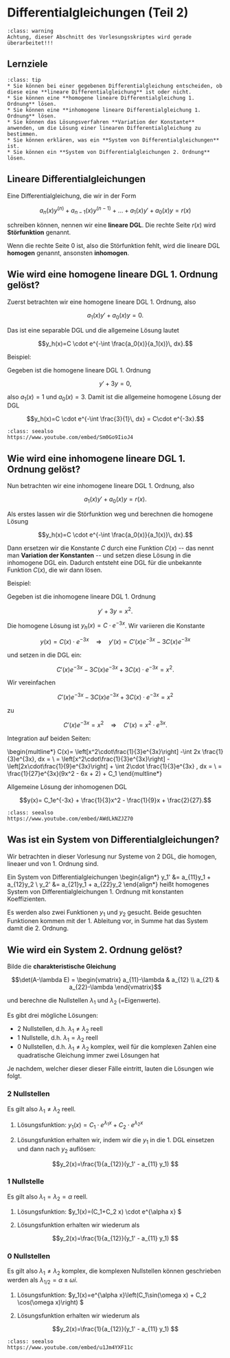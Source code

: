 # Differentialgleichungen (Teil 2)

```{admonition} Warnung
:class: warning
Achtung, dieser Abschnitt des Vorlesungsskriptes wird gerade überarbeitet!!!
```


## Lernziele
```{admonition} Lernziele
:class: tip
* Sie können bei einer gegebenen Differentialgleichung entscheiden, ob diese eine **lineare Differentialgleichung** ist oder nicht.
* Sie können eine **homogene lineare Differentialgleichung 1. Ordnung** lösen.
* Sie können eine **inhomogene lineare Differentialgleichung 1. Ordnung** lösen.
* Sie können das Lösungsverfahren **Variation der Konstante** anwenden, um die Lösung einer linearen Differentialgleichung zu bestimmen.
* Sie können erklären, was ein **System von Differentialgleichungen** ist.
* Sie können ein **System von Differentialgleichungen 2. Ordnung** lösen.
```
<!-- #endregion -->

## Lineare Differentialgleichungen

Eine Differentialgleichung, die wir in der Form

$$a_n(x)y^{(n)} + a_{n-1}(x)y^{(n-1)}+ \ldots + a_1(x)y' + a_0(x)y = r(x)$$

schreiben können, nennen wir eine **lineare DGL**. Die rechte Seite $r(x)$ wird **Störfunktion** genannt.

Wenn die rechte Seite 0 ist, also die Störfunktion fehlt, wird die lineare DGL **homogen** genannt, ansonsten **inhomogen**. 


## Wie wird eine homogene lineare DGL 1. Ordnung gelöst?

Zuerst betrachten wir eine homogene lineare DGL 1. Ordnung, also

$$a_1(x)y' + a_0(x)y = 0.$$

Das ist eine separable DGL und die allgemeine Lösung lautet

$$y_h(x)=C \cdot e^{-\int \frac{a_0(x)}{a_1(x)}\, dx}.$$

Beispiel:

Gegeben ist die homogene lineare DGL 1. Ordnung

$$y'+3y=0,$$

also $a_1(x)=1$ und $a_0(x)=3$. Damit ist die allgemeine homogene Lösung der DGL

$$y_h(x)=C \cdot e^{-\int \frac{3}{1}\, dx} = C\cdot e^{-3x}.$$

```{admonition} Video
:class: seealso
https://www.youtube.com/embed/Sm0Go9IioJ4
```

## Wie wird eine inhomogene lineare DGL 1. Ordnung gelöst?

Nun betrachten wir eine inhomogene lineare DGL 1. Ordnung, also

$$a_1(x)y' + a_0(x) y = r(x).$$

Als erstes lassen wir die Störfunktion weg und berechnen die homogene Lösung

$$y_h(x)=C \cdot e^{-\int \frac{a_0(x)}{a_1(x)}\, dx}.$$

Dann ersetzen wir die Konstante $C$ durch eine Funktion $C(x)$ -- das nennt man **Variation der Konstanten** -- und setzen diese Lösung in die inhomogene DGL ein. Dadurch entsteht eine DGL für die unbekannte Funktion $C(x)$, die wir dann lösen.

Beispiel:

Gegeben ist die inhomogene lineare DGL 1. Ordnung

$$y'+3y=x^2.$$

Die homogene Lösung ist $y_h(x)=C\cdot e^{-3x}$. Wir variieren die Konstante

$$y(x)=C(x)\cdot e^{-3x} \quad \Rightarrow \quad y'(x)=C'(x)e^{-3x} -3 C(x) e^{-3x}$$

und setzen in die DGL ein:

$$C'(x)e^{-3x} -3 C(x) e^{-3x} + 3C(x)\cdot e^{-3x} = x^2.$$

Wir vereinfachen

$$C'(x)e^{-3x} -3 C(x) e^{-3x} + 3C(x)\cdot e^{-3x} = x^2$$

zu

$$ C'(x)e^{-3x} = x^2 \quad \Rightarrow \quad C'(x)=x^2\cdot e^{3x}.$$

Integration auf beiden Seiten:

\begin{multline*}
C(x)= \left[x^2\cdot\frac{1}{3}e^{3x}\right] -\int 2x \frac{1}{3}e^{3x}\, dx = \\
= \left[x^2\cdot\frac{1}{3}e^{3x}\right] - \left[2x\cdot\frac{1}{9}e^{3x}\right] + \int 2\cdot  \frac{1}{3}e^{3x} \, dx = \\
= \frac{1}{27}e^{3x}(9x^2 - 6x + 2) + C_1
\end{multline*}

Allgemeine Lösung der inhomogenen DGL

$$y(x)= C_1e^{-3x} + \frac{1}{3}x^2 - \frac{1}{9}x + \frac{2}{27}.$$


```{admonition} Video
:class: seealso
https://www.youtube.com/embed/AWdLkNZJZ70
```

## Was ist ein System von Differentialgleichungen?

Wir betrachten in dieser Vorlesung nur Systeme von 2 DGL, die homogen, lineaer und von 1. Ordnung sind.

Ein System von Differentialgleichungen
\begin{align*}
y_1' &= a_{11}y_1 + a_{12}y_2 \\ 
y_2' &= a_{21}y_1 + a_{22}y_2
\end{align*}
heißt homogenes System von Differentialgleichungen 1. Ordnung mit konstanten Koeffizienten.

Es werden also zwei Funktionen $y_1$ und $y_2$ gesucht. Beide gesuchten Funktionen kommen mit der 1. Ableitung vor, in Summe hat das System damit die 2. Ordnung.

<!-- #region -->
## Wie wird ein System 2. Ordnung gelöst?

Bilde die **charakteristische Gleichung**

$$\det(A-\lambda E) = \begin{vmatrix} a_{11}-\lambda & a_{12} \\ a_{21} & a_{22}-\lambda \end{vmatrix}$$

und berechne die Nullstellen $\lambda_1$ und $\lambda_2$ (=Eigenwerte).

Es gibt drei mögliche Lösungen:

* 2 Nullstellen, d.h. $\lambda_1 \neq \lambda_2$ reell
* 1 Nullstelle, d.h. $\lambda_1 = \lambda_2$ reell
* 0 Nullstellen, d.h. $\lambda_1 \neq \lambda_2$ komplex, weil für die komplexen Zahlen eine quadratische Gleichung immer zwei Lösungen hat

Je nachdem, welcher dieser dieser Fälle eintritt, lauten die Lösungen wie folgt.

### 2 Nullstellen

Es gilt also $\lambda_1 \neq \lambda_2$ reell.

1. Lösungsfunktion: $y_1(x)=C_1\cdot e^{\lambda_1 x} + C_2\cdot e^{\lambda_2 x}$ 

2. Lösungsfunktion erhalten wir, indem wir die $y_1$ in die 1. DGL einsetzen und dann nach $y_2$ auflösen:

$$y_2(x)=\frac{1}{a_{12}}(y_1' - a_{11} y_1) $$

### 1 Nullstelle 

Es gilt also $\lambda_1 = \lambda_2 = \alpha$ reell.

1. Lösungsfunktion: $y_1(x)=(C_1+C_2 x) \cdot e^{\alpha x} $

2. Lösungsfunktion erhalten wir wiederum als

$$y_2(x)=\frac{1}{a_{12}}(y_1' - a_{11} y_1) $$


### 0 Nullstellen

Es gilt also $\lambda_1 \neq \lambda_2$ komplex, die komplexen Nullstellen können geschrieben werden als $\lambda_{1/2}=\alpha \pm \omega i$. 

1. Lösungsfunktion: $y_1(x)=e^{\alpha x}\left(C_1\sin(\omega x) + C_2 \cos(\omega x)\right) $

2. Lösungsfunktion erhalten wir wiederum als

$$y_2(x)=\frac{1}{a_{12}}(y_1' - a_{11} y_1) $$

<!-- #endregion -->

```{admonition} Video
:class: seealso
https://www.youtube.com/embed/u1Jm4YXF11c
```
